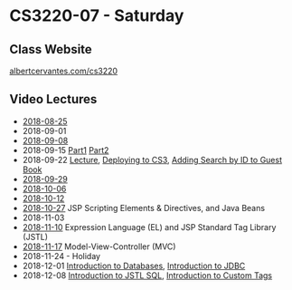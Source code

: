 # CS3220-07 - Saturday

## Class Website
[albertcervantes.com/cs3220](http://albertcervantes.com/cs3220)

## Video Lectures
- [2018-08-25](http://albertcervantes.com/cs3220/lectures/cs3220-2018-08-25-s.mp4)
- 2018-09-01
- [2018-09-08](http://albertcervantes.com/cs3220/lectures/cs3220-2018-09-08-s.mp4)
- 2018-09-15 [Part1](http://albertcervantes.com/cs3220/lectures/cs3220-2018-09-15-s-part1.mp4) [Part2](http://albertcervantes.com/cs3220/lectures/cs3220-2018-09-15-s-part2.mp4)
- 2018-09-22 [Lecture](http://albertcervantes.com/cs3220/lectures/cs3220-2018-09-22-s-part1.mp4), [Deploying to CS3](http://albertcervantes.com/cs3220/lectures/cs3220-2018-09-22-s-part2.mp4), [Adding Search by ID to Guest Book](http://albertcervantes.com/cs3220/lectures/cs3220-2018-09-22-s-part3.mp4)
- [2018-09-29](http://albertcervantes.com/cs3220/lectures/cs3220-2018-09-29-s.mp4)
- [2018-10-06](http://albertcervantes.com/cs3220/lectures/cs3220-2018-10-06-s.mp4)
- [2018-10-12](http://albertcervantes.com/cs3220/lectures/cs3220-2018-10-12-s.mp4)
- [2018-10-27](http://albertcervantes.com/cs3220/lectures/cs3220-2018-10-27-s.mp4) JSP Scripting Elements & Directives, and Java Beans
- 2018-11-03
- [2018-11-10](http://albertcervantes.com/cs3220/lectures/cs3220-2018-11-10-s.mp4) Expression Language (EL) and JSP Standard Tag Library (JSTL)
- [2018-11-17](http://albertcervantes.com/cs3220/lectures/cs3220-2018-11-17-s.mp4) Model-View-Controller (MVC)
- 2018-11-24 - Holiday
- 2018-12-01 [Introduction to Databases](http://albertcervantes.com/cs3220/lectures/cs3220-2018-12-01-s.mp4), [Introduction to JDBC](http://albertcervantes.com/cs3220/lectures/cs3220-2018-12-01-s-jdbc.mp4) 
- 2018-12-08 [Introduction to JSTL SQL](http://albertcervantes.com/cs3220/lectures/cs3220-2018-12-08-s-jstl-sql.mp4), [Introduction to Custom Tags](http://albertcervantes.com/cs3220/lectures/cs3220-2018-12-08-s-custom-tags.mp4) 
